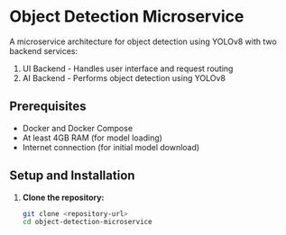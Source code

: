 # Object Detection Microservice

A microservice architecture for object detection using YOLOv8 with two backend services:
1. UI Backend - Handles user interface and request routing
2. AI Backend - Performs object detection using YOLOv8

## Prerequisites

- Docker and Docker Compose
- At least 4GB RAM (for model loading)
- Internet connection (for initial model download)

## Setup and Installation

1. **Clone the repository:**
   ```bash
   git clone <repository-url>
   cd object-detection-microservice